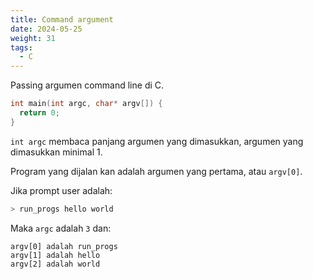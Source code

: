 ```yaml
---
title: Command argument
date: 2024-05-25
weight: 31
tags:
  - C
---
```


Passing argumen command line di C.

```c
int main(int argc, char* argv[]) {
  return 0;
}
```

`int argc` membaca panjang argumen yang dimasukkan, argumen yang dimasukkan minimal 1.

Program yang dijalan kan adalah argumen yang pertama, atau `argv[0]`.

Jika prompt user adalah:
```c
> run_progs hello world
```

Maka `argc` adalah `3` dan:
```plain
argv[0] adalah run_progs
argv[1] adalah hello
argv[2] adalah world
```
